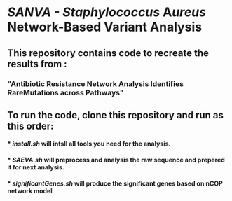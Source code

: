 # **SANVA - **S***taphylococcus* **A***ureus* **N**etwork-Based **V**ariant **A**nalysis 
##  This repository contains code to recreate the results from :
###  "Antibiotic Resistance Network Analysis Identifies RareMutations across Pathways"


## To run the code, clone this repository and run as this order:
 ####   * *install.sh* will intsll all tools you need for the analysis.
 ####   * *SAEVA.sh* will preprocess and analysis the raw sequence and prepered it for next analysis.
 ####   * *significantGenes.sh* will produce the significant genes based on nCOP network model
